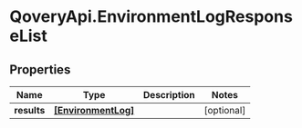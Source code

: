 # QoveryApi.EnvironmentLogResponseList

## Properties

Name | Type | Description | Notes
------------ | ------------- | ------------- | -------------
**results** | [**[EnvironmentLog]**](EnvironmentLog.md) |  | [optional] 


